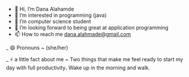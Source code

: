- 👋 Hi, I’m Dana Alahamde
- 👀 I’m interested in programming (java)
- 🌱 I’m computer science student
- 💞️ I’m looking forward to being great at application programming 
- 📫 How to reach me dana.alahmade@gmail.com

_ 😄 Pronouns ~ (she/her)

_ ⚡️ a little fact about me ~ Two things that make me feel ready to start my day with full productivity، Wake up in the morning and walk. 

<!---
DanaV4/DanaV4 is a ✨ special ✨ repository because its `README.md` (this file) appears on your GitHub profile.
You can click the Preview link to take a look at your changes.
--->
